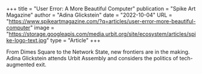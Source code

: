 +++
title = "User Error: A More Beautiful Computer"
publication = "Spike Art Magazine"
author = "Adina Glickstein"
date = "2022-10-04"
URL = "https://www.spikeartmagazine.com/?q=articles/user-error-more-beautiful-computer"
image = "https://storage.googleapis.com/media.urbit.org/site/ecosystem/articles/spike-logo-text.jpg"
type = "Article"
+++

From Dimes Square to the Network State, new frontiers are in the making. Adina Glickstein attends Urbit Assembly and considers the politics of tech-augmented exit. 

